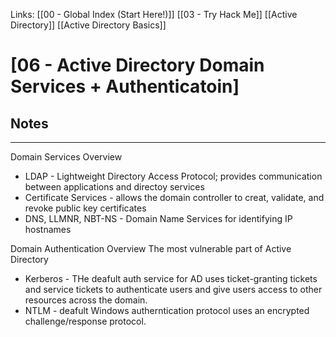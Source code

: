 Links: [[00 - Global Index (Start Here!)]] [[03 - Try Hack Me]] [[Active Directory]] [[Active Directory Basics]]

# [06 - Active Directory Domain Services + Authenticatoin]
## Notes
---
Domain Services Overview
- LDAP - Lightweight Directory Access Protocol; provides communication between applications and directoy services
- Certificate Services - allows the domain controller to creat, validate, and revoke public key certificates
- DNS, LLMNR, NBT-NS - Domain Name Services for identifying IP hostnames

Domain Authentication Overview
The most vulnerable part of Active Directory
- Kerberos - THe deafult auth service for AD uses ticket-granting tickets and service tickets to authenticate users and give users access to other resources across the domain.
- NTLM - deafult Windows autherntication protocol uses an encrypted challenge/response protocol.
